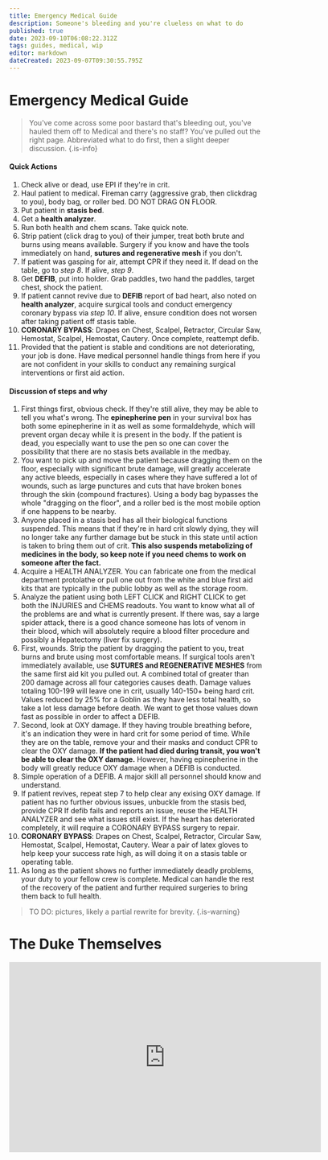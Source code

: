 ```yaml
---
title: Emergency Medical Guide
description: Someone's bleeding and you're clueless on what to do
published: true
date: 2023-09-10T06:08:22.312Z
tags: guides, medical, wip
editor: markdown
dateCreated: 2023-09-07T09:30:55.795Z
---
```


# Emergency Medical Guide
> You've come across some poor bastard that's bleeding out, you've hauled them off to Medical and there's no staff? You've pulled out the right page. Abbreviated what to do first, then a slight deeper discussion.
{.is-info}

#### Quick Actions

1) Check alive or dead, use EPI if they're in crit.
2) Haul patient to medical. Fireman carry (aggressive grab, then clickdrag to you), body bag, or roller bed. DO NOT DRAG ON FLOOR.
3) Put patient in **stasis bed**.
4) Get a **health analyzer**.
5) Run both health and chem scans. Take quick note.
6) Strip patient (click drag to you) of their jumper, treat both brute and burns using means available. Surgery if you know and have the tools immediately on hand, **sutures and regenerative mesh** if you don't.
7) If patient was gasping for air, attempt CPR if they need it. If dead on the table, go to *step 8*. If alive, *step 9*.
8) Get **DEFIB**, put into holder. Grab paddles, two hand the paddles, target chest, shock the patient.
9) If patient cannot revive due to **DEFIB** report of bad heart, also noted on **health analyzer**, acquire surgical tools and conduct emergency coronary bypass via *step 10*. If alive, ensure condition does not worsen after taking patient off stasis table.
10) **CORONARY BYPASS**: Drapes on Chest, Scalpel, Retractor, Circular Saw, Hemostat, Scalpel, Hemostat, Cautery. Once complete, reattempt defib.
11) Provided that the patient is stable and conditions are not deteriorating, your job is done. Have medical personnel handle things from here if you are not confident in your skills to conduct any remaining surgical interventions or first aid action.

#### Discussion of steps and why
1) First things first, obvious check. If they're still alive, they may be able to tell you what's wrong. The **epinepherine pen** in your survival box has both some epinepherine in it as well as some formaldehyde, which will prevent organ decay while it is present in the body. If the patient is dead, you especially want to use the pen so one can cover the possibility that there are no stasis bets available in the medbay.
2) You want to pick up and move the patient because dragging them on the floor, especially with significant brute damage, will greatly accelerate any active bleeds, especially in cases where they have suffered a lot of wounds, such as large punctures and cuts that have broken bones through the skin (compound fractures). Using a body bag bypasses the whole "dragging on the floor", and a roller bed is the most mobile option if one happens to be nearby.
3) Anyone placed in a stasis bed has all their biological functions suspended. This means that if they're in hard crit slowly dying, they will no longer take any further damage but be stuck in this state until action is taken to bring them out of crit. **This also suspends metabolizing of medicines in the body, so keep note if you need chems to work on someone after the fact.**
4) Acquire a HEALTH ANALYZER. You can fabricate one from the medical department protolathe or pull one out from the white and blue first aid kits that are typically in the public lobby as well as the storage room.
5) Analyze the patient using both LEFT CLICK and RIGHT CLICK to get both the INJURIES and CHEMS readouts. You want to know what all of the problems are and what is currently present. If there was, say a large spider attack, there is a good chance someone has lots of venom in their blood, which will absolutely require a blood filter procedure and possibly a Hepatectomy (liver fix surgery).
6) First, wounds. Strip the patient by dragging the patient to you, treat burns and brute using most comfortable means. If surgical tools aren't immediately available, use **SUTURES and REGENERATIVE MESHES** from the same first aid kit you pulled out. A combined total of greater than 200 damage across all four categories causes death. Damage values totaling 100-199 will leave one in crit, usually 140-150+ being hard crit. Values reduced by 25% for a Goblin as they have less total health, so take a lot less damage before death. We want to get those values down fast as possible in order to affect a DEFIB.
7) Second, look at OXY damage. If they having trouble breathing before, it's an indication they were in hard crit for some period of time. While they are on the table, remove your and their masks and conduct CPR to clear the OXY damage. **If the patient had died during transit, you won't be able to clear the OXY damage.** However, having epinepherine in the body will greatly reduce OXY damage when a DEFIB is conducted.
8) Simple operation of a DEFIB. A major skill all personnel should know and understand.
9) If patient revives, repeat step 7 to help clear any exising OXY damage. If patient has no further obvious issues, unbuckle from the stasis bed, provide CPR  If defib fails and reports an issue, reuse the HEALTH ANALYZER and see what issues still exist. If the heart has deteriorated completely, it will require a CORONARY BYPASS surgery to repair.
10) **CORONARY BYPASS**: Drapes on Chest, Scalpel, Retractor, Circular Saw, Hemostat, Scalpel, Hemostat, Cautery. Wear a pair of latex gloves to help keep your success rate high, as will doing it on a stasis table or operating table.
11) As long as the patient shows no further immediately deadly problems, your duty to your fellow crew is complete. Medical can handle the rest of the recovery of the patient and further required surgeries to bring them back to full health.

> TO DO: pictures, likely a partial rewrite for brevity.
{.is-warning}

# The Duke Themselves
<iframe src="https://player.twitch.tv/?channel=thedukeofook&parent=wiki.monkestation.com" frameborder="0" allowfullscreen="true" scrolling="no" height="378" width="620"></iframe>